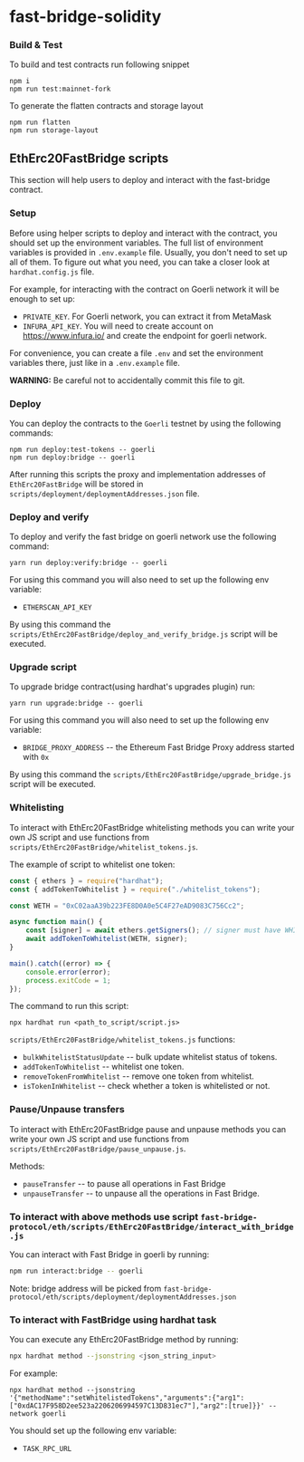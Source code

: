 # fast-bridge-solidity

### Build & Test
To build and test contracts run following snippet
```
npm i
npm run test:mainnet-fork
```

To generate the flatten contracts and storage layout
```
npm run flatten
npm run storage-layout
```

## EthErc20FastBridge scripts
This section will help users to deploy and interact with the fast-bridge contract.

### Setup
Before using helper scripts to deploy and interact with the contract, you should set up the environment variables.
The full list of environment variables is provided in `.env.example` file.
Usually, you don't need to set up all of them. To figure out what you need, you can take a closer look at `hardhat.config.js` file.

For example, for interacting with the contract on Goerli network it will be enough to set up:
*  `PRIVATE_KEY`. For Goerli network, you can extract it from MetaMask
*  `INFURA_API_KEY`. You will need to create account on https://www.infura.io/ and create the endpoint for goerli network.

For convenience, you can create a file `.env` and set the environment variables there,  just like in a `.env.example` file.

**WARNING:** Be careful not to accidentally commit this file to git.

### Deploy
You can deploy the contracts to the `Goerli` testnet by using the following commands:
```
npm run deploy:test-tokens -- goerli
npm run deploy:bridge -- goerli
```

After running this scripts the proxy and implementation addresses of `EthErc20FastBridge` will be stored in `scripts/deployment/deploymentAddresses.json` file.

### Deploy and verify
To deploy and verify the fast bridge on goerli network use the following command:

```
yarn run deploy:verify:bridge -- goerli
```

For using this command you will also need to set up the following env variable:
* `ETHERSCAN_API_KEY`

By using this command the `scripts/EthErc20FastBridge/deploy_and_verify_bridge.js` script will be executed.

### Upgrade script
To upgrade bridge contract(using hardhat's upgrades plugin) run:
```
yarn run upgrade:bridge -- goerli
```

For using this command you will also need to set up the following env variable:
* `BRIDGE_PROXY_ADDRESS` -- the Ethereum Fast Bridge Proxy address started with `0x`

By using this command the `scripts/EthErc20FastBridge/upgrade_bridge.js` script will be executed.

### Whitelisting
To interact with EthErc20FastBridge whitelisting methods you can write your own JS script and use
functions from `scripts/EthErc20FastBridge/whitelist_tokens.js`.

The example of script to whitelist one token:
```javascript
const { ethers } = require("hardhat");
const { addTokenToWhitelist } = require("./whitelist_tokens");

const WETH = "0xC02aaA39b223FE8D0A0e5C4F27eAD9083C756Cc2";

async function main() {
    const [signer] = await ethers.getSigners(); // signer must have WHITELISTING_TOKENS_ADMIN_ROLE
    await addTokenToWhitelist(WETH, signer);
}

main().catch((error) => {
    console.error(error);
    process.exitCode = 1;
});
```

The command to run this script:
```
npx hardhat run <path_to_script/script.js>
```

`scripts/EthErc20FastBridge/whitelist_tokens.js` functions:
* `bulkWhitelistStatusUpdate` -- bulk update whitelist status of tokens.
* `addTokenToWhitelist` -- whitelist one token.
* `removeTokenFromWhitelist` -- remove one token from whitelist.
* `isTokenInWhitelist` -- check whether a token is whitelisted or not.


### Pause/Unpause transfers
To interact with EthErc20FastBridge pause and unpause methods you can write your own JS script and use
functions from `scripts/EthErc20FastBridge/pause_unpause.js`.

Methods:
* `pauseTransfer` -- to pause all operations in Fast Bridge
* `unpauseTransfer` -- to unpause all the operations in Fast Bridge.

### To interact with above methods use script `fast-bridge-protocol/eth/scripts/EthErc20FastBridge/interact_with_bridge.js`
You can interact with Fast Bridge in goerli by running:
```bash
npm run interact:bridge -- goerli
```

Note: bridge address will be picked from `fast-bridge-protocol/eth/scripts/deployment/deploymentAddresses.json`


### To interact with FastBridge using hardhat task
You can execute any EthErc20FastBridge method by running:
```bash
npx hardhat method --jsonstring <json_string_input>
```

For example:
```
npx hardhat method --jsonstring '{"methodName":"setWhitelistedTokens","arguments":{"arg1":["0xdAC17F958D2ee523a2206206994597C13D831ec7"],"arg2":[true]}}' --network goerli
```

You should set up the following env variable:
* `TASK_RPC_URL`